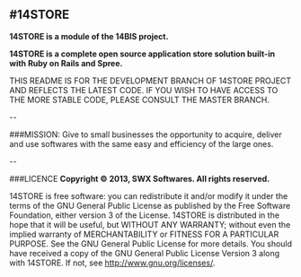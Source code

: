 #14STORE
--

**14STORE is a module of the 14BIS project.**

**14STORE is a complete open source application store solution built-in with Ruby on Rails and Spree.**

THIS README IS FOR THE DEVELOPMENT BRANCH OF 14STORE PROJECT AND REFLECTS THE LATEST CODE. IF YOU WISH TO HAVE ACCESS TO THE MORE STABLE CODE, PLEASE CONSULT THE MASTER BRANCH.

--

###MISSION:
Give to small businesses the opportunity to acquire, deliver and use softwares with the same easy and efficiency of the large ones.

--

###LICENCE
**Copyright © 2013, SWX Softwares. All rights reserved.**

14STORE is free software: you can redistribute it and/or modify it under the terms of the GNU General Public License as published by the Free Software Foundation, either version 3 of the License.  14STORE is distributed in the hope that it will be useful, but WITHOUT ANY WARRANTY; without even the implied warranty of MERCHANTABILITY or FITNESS FOR A PARTICULAR PURPOSE. See the GNU General Public License for more details.  You should have received a copy of the GNU General Public License Version 3 along with 14STORE. If not, see <http://www.gnu.org/licenses/>.
